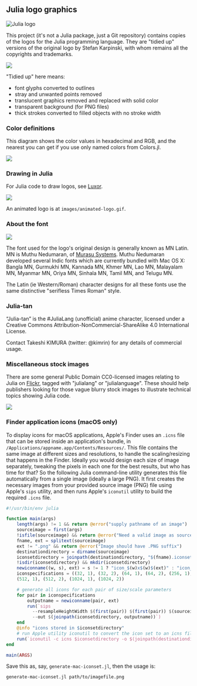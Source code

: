 ## Julia logo graphics

![Julia logo](images/julia-logo-325-by-225.png)

This project (it's not a Julia package, just a Git repository) contains copies of the logos for the Julia programming language. They are "tidied up" versions of the original logo by Stefan Karpinski, with whom remains all the copyrights and trademarks.

![](images/group-shot.png)

"Tidied up" here means:

- font glyphs converted to outlines
- stray and unwanted points removed
- translucent graphics removed and replaced with solid color
- transparent background (for PNG files)
- thick strokes converted to filled objects with no stroke width


### Color definitions

This diagram shows the color values in hexadecimal and RGB, and the nearest you can get if you use only named colors from Colors.jl.

![](images/julia-colors.svg)

### Drawing in Julia

For Julia code to draw logos, see [Luxor](https://github.com/cormullion/Luxor/).

![](images/julia-logo-mask.png)

An animated logo is at `images/animated-logo.gif`.

### About the font

![](images/fontsample.png)

The font used for the logo's original design is generally known as MN Latin. MN is Muthu Nedumaran, of [Murasu Systems](http://murasu.com). Muthu Nedumaran developed several Indic fonts which are currently bundled with Mac OS X: Bangla MN, Gurmukhi MN, Kannada MN, Khmer MN, Lao MN, Malayalam MN, Myanmar MN, Oriya MN, Sinhala MN, Tamil MN, and Telugu MN.

The Latin (ie Western/Roman) character designs for all these fonts use the same distinctive "serifless Times Roman" style.

### Julia-tan

“Julia-tan” is the #JuliaLang (unofficial) anime character, licensed under a Creative Commons Attribution-NonCommercial-ShareAlike 4.0 International License.

Contact Takeshi KIMURA (twitter: @kimrin) for any details of commercial usage.

### Miscellaneous stock images

There are some general Public Domain CC0-licensed images relating to Julia on [Flickr](https://www.flickr.com/search/?text=julialanguage), tagged with "julialang" or "julialanguage". These should help publishers looking for those vague blurry stock images to illustrate technical topics showing Julia code.

![](images/stock-images.png)

### Finder application icons (macOS only)

To display icons for macOS applications, Apple's Finder uses an `.icns` file that can be stored inside an application's bundle, in `/Applications/appname.app/Contents/Resources/`. This file contains the same image at different sizes and resolutions, to handle the scaling/resizing that happens in the Finder. Ideally you would design each size of image separately, tweaking the pixels in each one for the best results, but who has time for that? So the following Julia command-line utility generates this file automatically from a single image (ideally a large PNG). It first creates the necessary images from your provided source image (PNG) file using Apple's `sips` utility, and then runs Apple's `iconutil` utility to build the required `.icns` file.

```julia
#!/usr/bin/env julia

function main(args)
    length(args) != 1 && return @error("supply pathname of an image")
    sourceimage = first(args)
    !isfile(sourceimage) && return @error("Need a valid image as source material")
    fname, ext = splitext(sourceimage)
    ext != ".png" && return @error("Image should have .PNG suffix")
    destinationdirectory = dirname(sourceimage)
    iconsetdirectory = joinpath(destinationdirectory, "$(fname).iconset")
    !isdir(iconsetdirectory) && mkdir(iconsetdirectory)
    newiconname((w, s), ext) = s != 1 ? "icon_$(w)x$(w)$(ext)" : "icon_$(w÷2)x$(w÷2)@2x$(ext)"
    iconspecifications = ((32, 1), (32, 2), (64, 1), (64, 2), (256, 1), (256, 2),
    (512, 1), (512, 2), (1024, 1), (1024, 2))

    # generate all icons for each pair of size/scale parameters
    for pair in iconspecifications
        outputname = newiconname(pair, ext)
        run(`sips
          --resampleHeightWidth $(first(pair)) $(first(pair)) $(sourceimage)
          --out $(joinpath(iconsetdirectory, outputname))`)
    end
    @info "icons stored in $iconsetdirectory"
    # run Apple utility iconutil to convert the icon set to an icns file
    run(`iconutil -c icns $iconsetdirectory -o $(joinpath(destinationdirectory, fname)).icns`)
end

main(ARGS)
```

Save this as, say, `generate-mac-iconset.jl`, then the usage is:

```
generate-mac-iconset.jl path/to/imagefile.png
```
